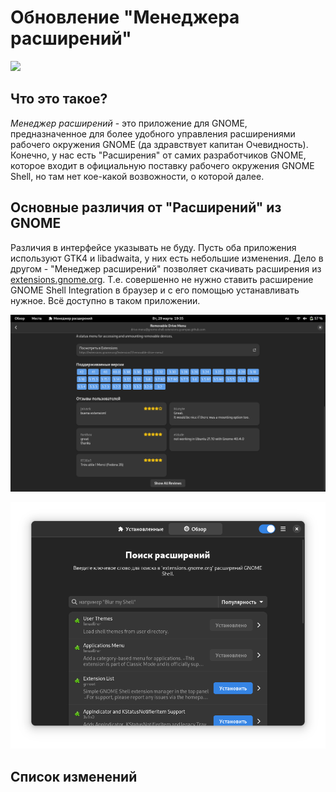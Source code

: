 # Обновление "Менеджера расширений"

![](pic/extensions-app.png)

## Что это такое?

*Менеджер расширений* - это приложение для GNOME, предназначенное для более удобного управления расширениями рабочего окружения GNOME (да здравствует капитан Очевидность). Конечно, у нас есть "Расширения" от самих разработчиков GNOME, которое входит в официальную поставку рабочего окружения GNOME Shell, но там нет кое-какой возвожности, о которой далее.

## Основные различия от "Расширений" из GNOME

Различия в интерфейсе указывать не буду. Пусть оба приложения используют GTK4 и libadwaita, у них есть небольшие изменения. Дело в другом - "Менеджер расширений" позволяет скачивать расширения из [extensions.gnome.org](https://extensions.gnome.org). Т.е. совершенно не нужно ставить расширение GNOME Shell Integration в браузер и с его помощью устанавливать нужное. Всё доступно в таком приложении.

![](pic/extensions1.png)

![](pic/extensions2.png)

## Список изменений

<!-- ЗАПОЛНИТЬ! -->
